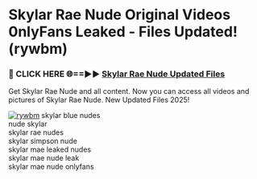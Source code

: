 # Skylar Rae Nude Original Videos 0nlyFans Leaked - Files Updated! (rywbm)

<h3>🔴 CLICK HERE 🌐==►► <a href="https://tinyurl.com/52m3yx9h" rel="nofollow">Skylar Rae Nude Updated Files</a></h3>

Get Skylar Rae Nude and all content. Now you can access all videos and pictures of Skylar Rae Nude. New Updated Files 2025!

[![rywbm](https://i.imgur.com/TnHtlc8.gif)](https://tinyurl.com/52m3yx9h)
skylar blue nudes<br>
nude skylar<br>
skylar rae nudes<br>
skylar simpson nude<br>
skylar mae leaked nudes<br>
skylar mae nude leak<br>
skylar mae nude onlyfans